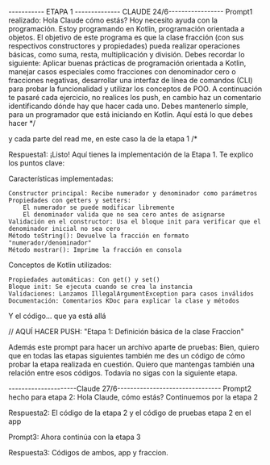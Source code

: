 ----------- ETAPA 1 -------------- CLAUDE 24/6-----------------
Prompt1 realizado: Hola Claude cómo estás? Hoy necesito ayuda con la programación. Estoy programando en Kotlin, programación orientada a objetos.                                                      El objetivo de este programa es que la clase fracción (con sus respectivos constructores y propiedades) pueda realizar operaciones básicas, como suma, resta, multiplicación y división. Debes recordar lo siguiente: Aplicar buenas prácticas de programación orientada a Kotlin, manejar casos especiales como fracciones con denominador cero o fracciones negativas, desarrollar una interfaz de línea de comandos (CLI) para probar la funcionalidad y utilizar los conceptos de POO.                   A continuación te pasaré cada ejercicio, no realices los push, en cambio haz un comentario identificando dónde hay que hacer cada uno. Debes mantenerlo simple, para un programador que está iniciando en Kotlin. Aquí está lo que debes hacer */
 
y cada parte del read me, en este caso la de la etapa 1 /*

Respuesta1: ¡Listo! Aquí tienes la implementación de la Etapa 1. Te explico los puntos clave:

Características implementadas:

    Constructor principal: Recibe numerador y denominador como parámetros
    Propiedades con getters y setters:
        El numerador se puede modificar libremente
        El denominador valida que no sea cero antes de asignarse
    Validación en el constructor: Usa el bloque init para verificar que el denominador inicial no sea cero
    Método toString(): Devuelve la fracción en formato "numerador/denominador"
    Método mostrar(): Imprime la fracción en consola

Conceptos de Kotlin utilizados:

    Propiedades automáticas: Con get() y set()
    Bloque init: Se ejecuta cuando se crea la instancia
    Validaciones: Lanzamos IllegalArgumentException para casos inválidos
    Documentación: Comentarios KDoc para explicar la clase y métodos
Y el código... que ya está allá


// AQUÍ HACER PUSH: "Etapa 1: Definición básica de la clase Fraccion"


Además este prompt para hacer un archivo aparte de pruebas: Bien, quiero que en todas las etapas siguientes también me des un código de cómo probar la etapa realizada en cuestión. Quiero que mantengas también una relación entre esos códigos. Todavía no sigas con la siguiente etapa.

---------------------Claude 27/6--------------------------------
Prompt2 hecho para etapa 2: Hola Claude, cómo estás? Continuemos por la etapa 2

Respuesta2: El código de la etapa 2 y el código de pruebas etapa 2 en el app 

Prompt3:  Ahora continúa con la etapa 3

Respuesta3: Códigos de ambos, app y fraccion. 